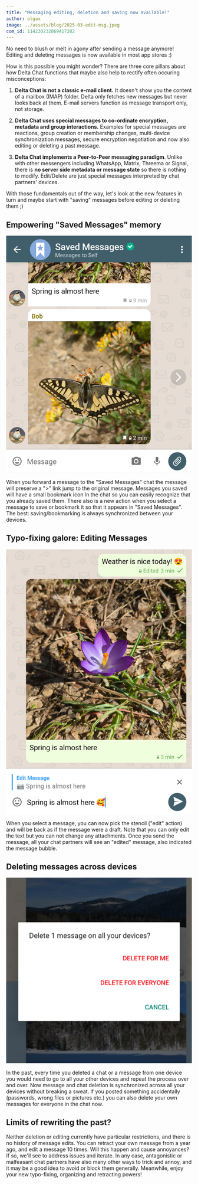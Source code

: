 ```yaml
---
title: "Messaging editing, deletion and saving now available!"
author: olgax
image: ../assets/blog/2025-03-edit-msg.jpeg
com_id: 114230232869417282
---
```


No need to blush or melt in agony after sending a message anymore!
Editing and deleting messages is now available in most app stores :) 

How is this possible you might wonder? 
There are three core pillars about how Delta Chat functions 
that maybe also help to rectify often occuring misconceptions: 

1. **Delta Chat is not a classic e-mail client.**
   It doesn't show you the content of a mailbox (IMAP) folder. 
   Delta only fetches new messages but never looks back at them. 
   E-mail servers function as message transport only, not storage. 

2. **Delta Chat uses special messages to co-ordinate encryption, metadata and group interactions.**
   Examples for special messages are reactions, group creation or membership changes, 
   multi-device synchronization messages, secure encryption negotiation 
   and now also editing or deleting a past message. 

3. **Delta Chat implements a Peer-to-Peer messaging paradigm**. 
   Unlike with other messengers including WhatsApp, Matrix, Threema or Signal, 
   there is **no server side metadata or message state** so there is nothing to modify.
   Edit/Delete are just special messages interpreted by chat partners' devices. 
   
With those fundamentals out of the way, let's look at the new features in turn
and maybe start with "saving" messages before editing or deleting them ;) 


## Empowering "Saved Messages" memory 

![screenshot showing the new Saved Messages chat feature](../assets/blog/2025-03-saved-msgs-v2.jpeg)

When you forward a message to the "Saved Messages" chat
the message will preserve a ">" link jump to the original message.
Messages you saved will have a small bookmark icon in the chat 
so you can easily recognize that you already saved them.
There also is a new action when you select a message 
to save or bookmark it so that it appears in "Saved Messages". 
The best: saving/bookmarking is always synchronized between your devices. 

## Typo-fixing galore: Editing Messages

![screenshot showing the new edit message feature](../assets/blog/2025-03-edit-msg.jpeg)

When you select a message, you can now pick the stencil ("edit" action)
and will be back as if the message were a draft. 
Note that you can only edit the text but you can not change any attachments. 
Once you send the message, all your chat partners will see an "edited" message,
also indicated the message bubble. 

## Deleting messages across devices 

![screenshot showing the new "delete for everyone" feature](../assets/blog/2025-03-delete-msg-for-all.jpeg)

In the past, every time you deleted a chat or a message from one device 
you would need to go to all your other devices and repeat the process over and over.
Now message and chat deletion is synchronized across all your devices without breaking a sweat.
If you posted something accidentally (passwords, wrong files or pictures etc.) 
you can also delete your own messages for everyone in the chat now. 

## Limits of rewriting the past? 

Neither deletion or editing currently have particular restrictions,
and there is no history of message edits. 
You can retract your own message from a year ago,
and edit a message 10 times. 
Will this happen and cause annoyances? 
If so, we'll see to address issues and iterate. 
In any case, antagonistic or malfeasant chat partners have also many other ways 
to trick and annoy, and it may be a good idea to avoid or block them generally.
Meanwhile, enjoy your new typo-fixing, organizing and retracting powers!
